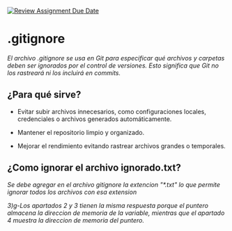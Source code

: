 [![Review Assignment Due Date](https://classroom.github.com/assets/deadline-readme-button-22041afd0340ce965d47ae6ef1cefeee28c7c493a6346c4f15d667ab976d596c.svg)](https://classroom.github.com/a/kl-E8VQf)

# .gitignore
_El archivo .gitignore se usa en Git para especificar qué archivos y carpetas deben ser ignorados por el control de versiones. Esto significa que Git no los rastreará ni los incluirá en commits._

## ¿Para qué sirve?
* Evitar subir archivos innecesarios, como configuraciones locales, credenciales o archivos generados automáticamente.

* Mantener el repositorio limpio y organizado.

* Mejorar el rendimiento evitando rastrear archivos grandes o temporales.

## ¿Como ignorar el archivo ignorado.txt?

_Se debe agregar en el archivo gitignore la extencion "*.txt" lo que permite ignorar todos los archivos con esa extension_

_3)g-Los apartados 2 y 3 tienen la misma respuesta porque el puntero almacena la direccion de memoria de la variable, mientras que el apartado 4 muestra la direccion de memoria del puntero._  